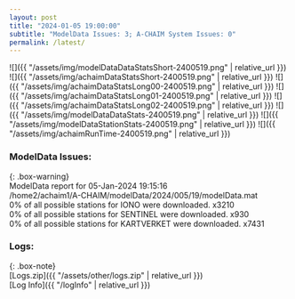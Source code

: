 ```yaml
---
layout: post
title: "2024-01-05 19:00:00"
subtitle: "ModelData Issues: 3; A-CHAIM System Issues: 0"
permalink: /latest/
---
```


![]({{ "/assets/img/modelDataDataStatsShort-2400519.png" | relative_url }})
![]({{ "/assets/img/achaimDataStatsShort-2400519.png" | relative_url }})
![]({{ "/assets/img/achaimDataStatsLong00-2400519.png" | relative_url }})
![]({{ "/assets/img/achaimDataStatsLong01-2400519.png" | relative_url }})
![]({{ "/assets/img/achaimDataStatsLong02-2400519.png" | relative_url }})
![]({{ "/assets/img/modelDataDataStats-2400519.png" | relative_url }})
![]({{ "/assets/img/modelDataStationStats-2400519.png" | relative_url }})
![]({{ "/assets/img/achaimRunTime-2400519.png" | relative_url }})


### ModelData Issues:  
  
{: .box-warning}  
 ModelData report for 05-Jan-2024 19:15:16   
 /home2/achaim1/A-CHAIM/modelData/2024/005/19/modelData.mat   
 0% of all possible stations for IONO were downloaded. x3210   
 0% of all possible stations for SENTINEL were downloaded. x930   
 0% of all possible stations for KARTVERKET were downloaded. x7431   
  


### Logs:  
  
{: .box-note}  
[Logs.zip]({{ "/assets/other/logs.zip" | relative_url }})  
[Log Info]({{ "/logInfo" | relative_url }})  
